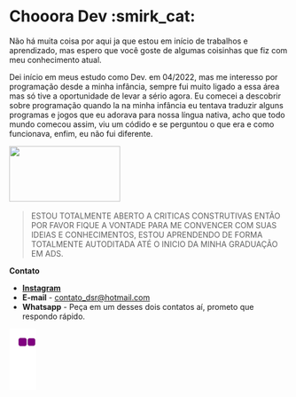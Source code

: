 <h1>Chooora Dev :smirk_cat:</h1> 

Não há muita coisa por aqui ja que estou em início de trabalhos e aprendizado, mas espero que você goste de algumas coisinhas que fiz com meu conhecimento atual.

Dei início em meus estudo como Dev. em 04/2022, mas me interesso por programação desde a minha infância, sempre fui muito ligado a essa área mas só tive a oportunidade de levar a sério agora. Eu comecei a descobrir sobre programação quando la na minha infância eu tentava traduzir alguns programas e jogos que eu adorava para nossa língua nativa, acho que todo mundo comecou assim, viu um códido e se perguntou o que era e como funcionava, enfim, eu não fui diferente.

<img src="https://i.giphy.com/media/aNqEFrYVnsS52/giphy.gif" width="200" height="100">

> ESTOU TOTALMENTE ABERTO A CRITICAS CONSTRUTIVAS ENTÃO POR FAVOR FIQUE A VONTADE PARA ME CONVENCER COM SUAS IDEIAS E CONHECIMENTOS, ESTOU APRENDENDO DE FORMA TOTALMENTE AUTODITADA ATÉ O INICIO DA MINHA GRADUAÇÃO EM ADS.
 
**Contato**

  - [**Instagram**](https://www.instagram.com/its_nyloo/)
  - **E-mail** - contato_dsr@hotmail.com
  - **Whatsapp** - Peça em um desses dois contatos aí, prometo que respondo rápido.

![](https://github.com/DevNylo/DevNylo/blob/output/github-contribution-grid-snake.gif?raw=true)
